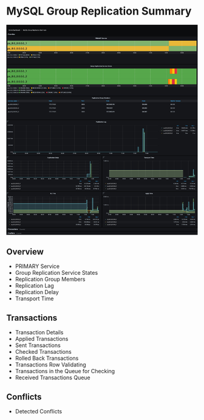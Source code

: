 # MySQL Group Replication Summary

![image](../../_images/PMM_MySQL_Group_Replication_Summary_full.jpg)


## Overview

- PRIMARY Service
- Group Replication Service States
- Replication Group Members
- Replication Lag
- Replication Delay
- Transport Time

## Transactions

- Transaction Details
- Applied Transactions
- Sent Transactions
- Checked Transactions
- Rolled Back Transactions
- Transactions Row Validating
- Transactions in the Queue for Checking
- Received Transactions Queue

## Conflicts

- Detected Conflicts
